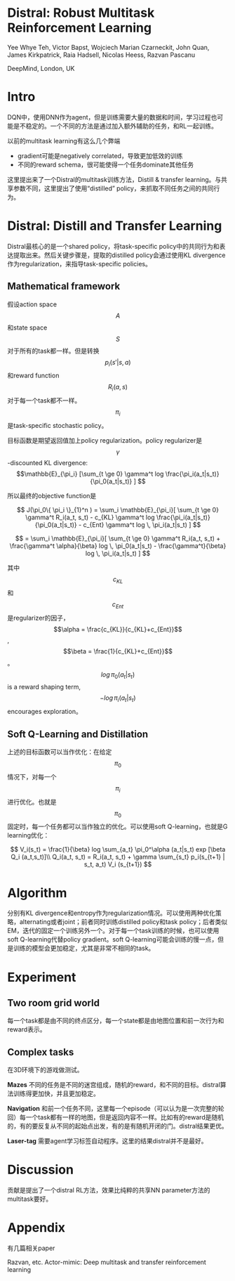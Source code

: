# Distral: Robust Multitask Reinforcement Learning

Yee Whye Teh, Victor Bapst, Wojciech Marian Czarneckit, John Quan, James Kirkpatrick, Raia Hadsell, Nicolas Heess, Razvan Pascanu

DeepMind, London, UK

# Intro

DQN中，使用DNN作为agent，但是训练需要大量的数据和时间，学习过程也可能是不稳定的。一个不同的方法是通过加入额外辅助的任务，和RL一起训练。

以前的multitask learning有这么几个弊端
+ gradient可能是negatively correlated，导致更加低效的训练
+ 不同的reward schema，很可能使得一个任务dominate其他任务

这里提出来了一个Distral的multitask训练方法，Distill & transfer learning。与共享参数不同，这里提出了使用“distilled” policy，来抓取不同任务之间的共同行为。

# Distral: Distill and Transfer Learning

Distral最核心的是一个shared policy，将task-specific policy中的共同行为和表达提取出来。然后关键步骤是，提取的distilled policy会通过使用KL divergence作为regularization，来指导task-specific policies。

## Mathematical framework

假设action space $$A$$和state space $$S$$对于所有的task都一样。但是转换$$p_i(s'|s,a)$$和reward function $$R_i(a,s)$$对于每一个task都不一样。$$\pi_i$$是task-specific stochastic policy。

目标函数是期望返回值加上policy regularization。policy regularizer是$$\gamma$$-discounted KL divergence: $$\mathbb{E}_{\pi_i} [\sum_{t \ge 0} \gamma^t log \frac{\pi_i(a_t|s_t)}{\pi_0(a_t|s_t)} ] $$

所以最终的objective function是

$$ J(\pi_0\{ \pi_i \}_{1}^n ) = \sum_i \mathbb{E}_{\pi_i}[ \sum_{t \ge 0} \gamma^t R_i(a_t, s_t) - c_{KL} \gamma^t log \frac{\pi_i(a_t|s_t)}{\pi_0(a_t|s_t)} - c_{Ent} \gamma^t log \,  \pi_i(a_t|s_t) ]  $$

$$ = \sum_i \mathbb{E}_{\pi_i}[ \sum_{t \ge 0} \gamma^t R_i(a_t, s_t) + \frac{\gamma^t \alpha}{\beta} log \, \pi_0(a_t|s_t) - \frac{\gamma^t}{\beta} log \, \pi_i(a_t|s_t) ]  $$

其中$$c_{KL}$$和$$c_{Ent}$$是regularizer的因子，$$\alpha = \frac{c_{KL}}{c_{KL}+c_{Ent}}$$, $$\beta = \frac{1}{c_{KL}+c_{Ent}}$$。$$log \, \pi_0(a_t|s_t)$$ is a reward shaping term, $$- log \, \pi_i(a_t|s_t)$$ encourages exploration。

## Soft Q-Learning and Distillation

上述的目标函数可以当作优化：在给定$$\pi_0$$情况下，对每一个$$\pi_i$$进行优化。也就是$$\pi_0$$固定时，每一个任务都可以当作独立的优化。可以使用soft Q-learning，也就是G learning优化：

$$
V_i(s_t) = \frac{1}{\beta} log \sum_{a_t} \pi_0^\alpha (a_t|s_t) exp [\beta Q_i (a_t,s_t)]\\
Q_i(a_t, s_t) = R_i(a_t, s_t) + \gamma \sum_{s_t} p_i(s_{t+1} | s_t, a_t) V_i (s_{t+1})
$$

# Algorithm

分别有KL divergence和entropy作为regularization情况。可以使用两种优化策略，alternating或者joint；前者同时训练distilled policy和task policy；后者类似EM，迭代的固定一个训练另外一个。对于每一个task训练的时候，也可以使用soft Q-learning代替policy gradient。soft Q-learning可能会训练的慢一点，但是训练的模型会更加稳定，尤其是非常不相同的task。

# Experiment

## Two room grid world

每一个task都是由不同的终点区分，每一个state都是由地图位置和前一次行为和reward表示。

## Complex tasks

在3D环境下的游戏做测试。

**Mazes** 不同的任务是不同的迷宫组成，随机的reward，和不同的目标。distral算法训练得更加快，并且更加稳定。

**Navigation** 和前一个任务不同，这里每一个episode（可以认为是一次完整的轮回）每一个task都有一样的地图，但是返回内容不一样。比如有的reward是随机的，有的要反复从不同的起始点出发，有的是有随机开闭的门。distral结果更优。

**Laser-tag** 需要agent学习标签自动程序。这里的结果distral并不是最好。

# Discussion

贡献是提出了一个distral RL方法，效果比纯粹的共享NN parameter方法的multitask要好。

# Appendix

有几篇相关paper

Razvan, etc. Actor-mimic: Deep multitask and transfer reinforcement learning